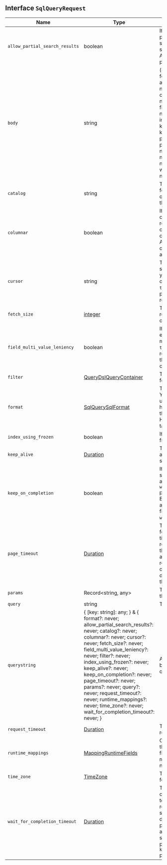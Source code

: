 ## Interface `SqlQueryRequest`

| Name | Type | Description |
| - | - | - |
| `allow_partial_search_results` | boolean | If `true`, the response has partial results when there are shard request timeouts or shard failures. If `false`, the API returns an error with no partial results. |
| `body` | string | ({ [key: string]: any; } & { format?: never; allow_partial_search_results?: never; catalog?: never; columnar?: never; cursor?: never; fetch_size?: never; field_multi_value_leniency?: never; filter?: never; index_using_frozen?: never; keep_alive?: never; keep_on_completion?: never; page_timeout?: never; params?: never; query?: never; request_timeout?: never; runtime_mappings?: never; time_zone?: never; wait_for_completion_timeout?: never; }) | All values in `body` will be added to the request body. |
| `catalog` | string | The default catalog (cluster) for queries. If unspecified, the queries execute on the data in the local cluster only. |
| `columnar` | boolean | If `true`, the results are in a columnar fashion: one row represents all the values of a certain column from the current page of results. The API supports this parameter only for CBOR, JSON, SMILE, and YAML responses. |
| `cursor` | string | The cursor used to retrieve a set of paginated results. If you specify a cursor, the API only uses the `columnar` and `time_zone` request body parameters. It ignores other request body parameters. |
| `fetch_size` | [integer](./integer.md) | The maximum number of rows (or entries) to return in one response. |
| `field_multi_value_leniency` | boolean | If `false`, the API returns an exception when encountering multiple values for a field. If `true`, the API is lenient and returns the first value from the array with no guarantee of consistent results. |
| `filter` | [QueryDslQueryContainer](./QueryDslQueryContainer.md) | The Elasticsearch query DSL for additional filtering. |
| `format` | [SqlQuerySqlFormat](./SqlQuerySqlFormat.md) | The format for the response. You can also specify a format using the `Accept` HTTP header. If you specify both this parameter and the `Accept` HTTP header, this parameter takes precedence. |
| `index_using_frozen` | boolean | If `true`, the search can run on frozen indices. |
| `keep_alive` | [Duration](./Duration.md) | The retention period for an async or saved synchronous search. |
| `keep_on_completion` | boolean | If `true`, Elasticsearch stores synchronous searches if you also specify the `wait_for_completion_timeout` parameter. If `false`, Elasticsearch only stores async searches that don't finish before the `wait_for_completion_timeout`. |
| `page_timeout` | [Duration](./Duration.md) | The minimum retention period for the scroll cursor. After this time period, a pagination request might fail because the scroll cursor is no longer available. Subsequent scroll requests prolong the lifetime of the scroll cursor by the duration of `page_timeout` in the scroll request. |
| `params` | Record<string, any> | The values for parameters in the query. |
| `query` | string | The SQL query to run. |
| `querystring` | { [key: string]: any; } & { format?: never; allow_partial_search_results?: never; catalog?: never; columnar?: never; cursor?: never; fetch_size?: never; field_multi_value_leniency?: never; filter?: never; index_using_frozen?: never; keep_alive?: never; keep_on_completion?: never; page_timeout?: never; params?: never; query?: never; request_timeout?: never; runtime_mappings?: never; time_zone?: never; wait_for_completion_timeout?: never; } | All values in `querystring` will be added to the request querystring. |
| `request_timeout` | [Duration](./Duration.md) | The timeout before the request fails. |
| `runtime_mappings` | [MappingRuntimeFields](./MappingRuntimeFields.md) | One or more runtime fields for the search request. These fields take precedence over mapped fields with the same name. |
| `time_zone` | [TimeZone](./TimeZone.md) | The ISO-8601 time zone ID for the search. |
| `wait_for_completion_timeout` | [Duration](./Duration.md) | The period to wait for complete results. It defaults to no timeout, meaning the request waits for complete search results. If the search doesn't finish within this period, the search becomes async. To save a synchronous search, you must specify this parameter and the `keep_on_completion` parameter. |
